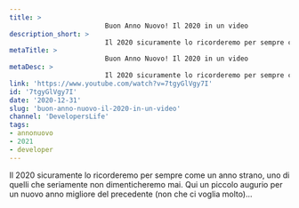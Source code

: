 ```yaml
---
title: > 
                        Buon Anno Nuovo! Il 2020 in un video
description_short: > 
                        Il 2020 sicuramente lo ricorderemo per sempre come un anno strano, uno di quelli che seriamente non dimenticheremo mai.
metaTitle: > 
                        Buon Anno Nuovo! Il 2020 in un video
metaDesc: > 
                        Il 2020 sicuramente lo ricorderemo per sempre come un anno strano, uno di quelli che seriamente non dimenticheremo mai.
link: 'https://www.youtube.com/watch?v=7tgyGlVgy7I'
id: '7tgyGlVgy7I'
date: '2020-12-31'
slug: 'buon-anno-nuovo-il-2020-in-un-video'
channel: 'DevelopersLife'
tags: 
- annonuovo
- 2021
- developer
---
```

Il 2020 sicuramente lo ricorderemo per sempre come un anno strano, uno di quelli che seriamente non dimenticheremo mai. Qui un piccolo augurio per un nuovo anno migliore del precedente (non che ci voglia molto)...
